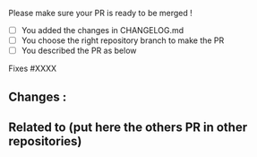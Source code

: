 Please make sure your PR is ready to be merged !

- [ ] You added the changes in CHANGELOG.md
- [ ] You choose the right repository branch to make the PR
- [ ] You described the PR as below

Fixes #XXXX

Changes :
- 

Related to (put here the others PR in other repositories)
-

